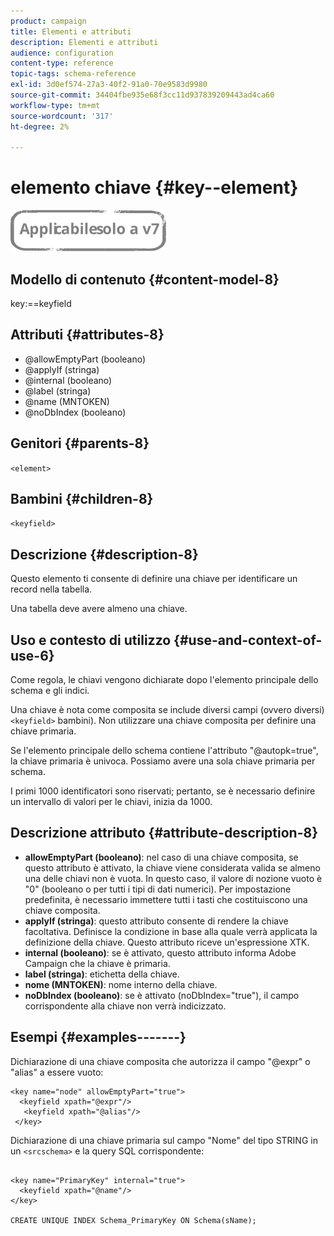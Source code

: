 ```yaml
---
product: campaign
title: Elementi e attributi
description: Elementi e attributi
audience: configuration
content-type: reference
topic-tags: schema-reference
exl-id: 3d0ef574-27a3-40f2-91a0-70e9583d9980
source-git-commit: 34404fbe935e68f3cc11d937839209443ad4ca60
workflow-type: tm+mt
source-wordcount: '317'
ht-degree: 2%

---
```


# elemento chiave {#key--element}

![](../../../assets/v7-only.svg)

## Modello di contenuto {#content-model-8}

key:==keyfield

## Attributi {#attributes-8}

* @allowEmptyPart (booleano)
* @applyIf (stringa)
* @internal (booleano)
* @label (stringa)
* @name (MNTOKEN)
* @noDbIndex (booleano)

## Genitori {#parents-8}

`<element>`

## Bambini {#children-8}

`<keyfield>`

## Descrizione {#description-8}

Questo elemento ti consente di definire una chiave per identificare un record nella tabella.

Una tabella deve avere almeno una chiave.

## Uso e contesto di utilizzo {#use-and-context-of-use-6}

Come regola, le chiavi vengono dichiarate dopo l&#39;elemento principale dello schema e gli indici.

Una chiave è nota come composita se include diversi campi (ovvero diversi) `<keyfield>` bambini). Non utilizzare una chiave composita per definire una chiave primaria.

Se l&#39;elemento principale dello schema contiene l&#39;attributo &quot;@autopk=true&quot;, la chiave primaria è univoca. Possiamo avere una sola chiave primaria per schema.

I primi 1000 identificatori sono riservati; pertanto, se è necessario definire un intervallo di valori per le chiavi, inizia da 1000.

## Descrizione attributo {#attribute-description-8}

* **allowEmptyPart (booleano)**: nel caso di una chiave composita, se questo attributo è attivato, la chiave viene considerata valida se almeno una delle chiavi non è vuota. In questo caso, il valore di nozione vuoto è &quot;0&quot; (booleano o per tutti i tipi di dati numerici). Per impostazione predefinita, è necessario immettere tutti i tasti che costituiscono una chiave composita.
* **applyIf (stringa)**: questo attributo consente di rendere la chiave facoltativa. Definisce la condizione in base alla quale verrà applicata la definizione della chiave. Questo attributo riceve un&#39;espressione XTK.
* **internal (booleano)**: se è attivato, questo attributo informa Adobe Campaign che la chiave è primaria.
* **label (stringa)**: etichetta della chiave.
* **nome (MNTOKEN)**: nome interno della chiave.
* **noDbIndex (booleano)**: se è attivato (noDbIndex=&quot;true&quot;), il campo corrispondente alla chiave non verrà indicizzato.

## Esempi {#examples-------}

Dichiarazione di una chiave composita che autorizza il campo &quot;@expr&quot; o &quot;alias&quot; a essere vuoto:

```
<key name="node" allowEmptyPart="true">
  <keyfield xpath="@expr"/>
   <keyfield xpath="@alias"/>
 </key>
```

Dichiarazione di una chiave primaria sul campo &quot;Nome&quot; del tipo STRING in un `<srcschema>`  e la query SQL corrispondente:

```
 
<key name="PrimaryKey" internal="true">  
  <keyfield xpath="@name"/>
</key>

CREATE UNIQUE INDEX Schema_PrimaryKey ON Schema(sName);
```
